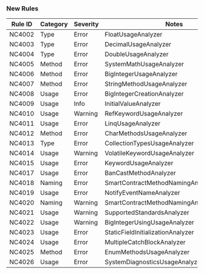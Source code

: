 ### New Rules

| Rule ID | Category | Severity | Notes                                      |
|---------|----------|----------|--------------------------------------------|
| NC4002  | Type     | Error    | FloatUsageAnalyzer                         |
| NC4003  | Type     | Error    | DecimalUsageAnalyzer                       |
| NC4004  | Type     | Error    | DoubleUsageAnalyzer                        |
| NC4005  | Method   | Error    | SystemMathUsageAnalyzer                    |
| NC4006  | Method   | Error    | BigIntegerUsageAnalyzer                    |
| NC4007  | Method   | Error    | StringMethodUsageAnalyzer                  |
| NC4008  | Usage    | Error    | BigIntegerCreationAnalyzer                 |
| NC4009  | Usage    | Info     | InitialValueAnalyzer                       |
| NC4010  | Usage    | Warning  | RefKeywordUsageAnalyzer                    |
| NC4011  | Usage    | Error    | LinqUsageAnalyzer                          |
| NC4012  | Method   | Error    | CharMethodsUsageAnalyzer                   |
| NC4013  | Type     | Error    | CollectionTypesUsageAnalyzer               |
| NC4014  | Usage    | Warning  | VolatileKeywordUsageAnalyzer               |
| NC4015  | Usage    | Error    | KeywordUsageAnalyzer                       |
| NC4017  | Usage    | Error    | BanCastMethodAnalyzer                      |
| NC4018  | Naming   | Error    | SmartContractMethodNamingAnalyzer          |
| NC4019  | Usage    | Error    | NotifyEventNameAnalyzer                    |
| NC4020  | Naming   | Warning  | SmartContractMethodNamingAnalyzerUnderline |
| NC4021  | Usage    | Warning  | SupportedStandardsAnalyzer                 |
| NC4022  | Usage    | Warning  | BigIntegerUsingUsageAnalyzer               |
| NC4023  | Usage    | Error    | StaticFieldInitializationAnalyzer          |
| NC4024  | Usage    | Error    | MultipleCatchBlockAnalyzer                 |
| NC4025  | Method   | Error    | EnumMethodsUsageAnalyzer                   |
| NC4026  | Usage    | Error    | SystemDiagnosticsUsageAnalyzer             |
